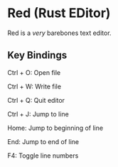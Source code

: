 # Red (Rust EDitor)
Red is a *very* barebones text editor.

## Key Bindings
Ctrl + O: Open file

Ctrl + W: Write file

Ctrl + Q: Quit editor

Ctrl + J: Jump to line

Home: Jump to beginning of line

End: Jump to end of line

F4: Toggle line numbers
